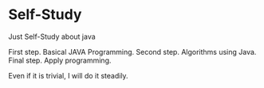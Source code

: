 # Self-Study
Just Self-Study about java

First step. Basical JAVA Programming.
Second step. Algorithms using Java.
Final step. Apply programming.

Even if it is trivial, I will do it steadily.
